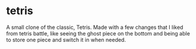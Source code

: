 # tetris
A small clone of the classic, Tetris. Made with a few changes that I liked from tetris battle, like seeing the ghost piece on the bottom and being able to store one piece and switch it in when needed.

